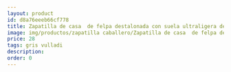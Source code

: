 ```yaml
---
layout: product
id: d8a76eeeb66cf778
title: Zapatilla de casa  de felpa destalonada con suela ultraligera detalle hormiga
image: img/productos/zapatilla caballero/Zapatilla de casa  de felpa destalonada con suela ultraligera detalle hormiga=28=gris vulladi.webp
price: 28
tags: gris vulladi
description: 
order: 0
---
```

